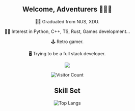
<div align=center>
  
  ## Welcome, Adventurers 🧙🏻‍♂️
  
  👨‍🎓 Graduated from NUS, XDU.

  🧑‍💻 Interest in Python, C++, TS, Rust, Games development...
  
  🕹️ Retro gamer.
  
  🖥️ Trying to be a full stack developer.

  ![](https://github-readme-stats.vercel.app/api?username=zxypro1&show_icons=true&theme=transparent)

  ![Visitor Count](https://profile-counter.glitch.me/zxypro1/count.svg)

  ## Skill Set

  ![Top Langs](https://github-readme-stats.vercel.app/api/top-langs/?username=zxypro1&layout=compact&theme=tokyonight)
</div>



<!---
zxypro1/zxypro1 is a ✨ special ✨ repository because its `README.md` (this file) appears on your GitHub profile.
You can click the Preview link to take a look at your changes.
--->
